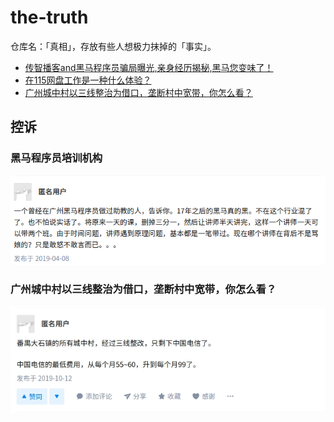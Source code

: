 # the-truth

仓库名：「真相」，存放有些人想极力抹掉的「事实」。

- [传智播客and黑马程序员骗局曝光,亲身经历揭秘,黑马您变味了！][1]
- [在115网盘工作是一种什么体验？][2]
- [广州城中村以三线整治为借口，垄断村中宽带，你怎么看？][3]

## 控诉

### 黑马程序员培训机构

[![](001.png)][3]


### 广州城中村以三线整治为借口，垄断村中宽带，你怎么看？

[![](002.jpg)][4]


[1]: http://www.8-008.com/newsDetail/7381.html
[2]: https://www.zhihu.com/question/27310956
[3]: https://www.zhihu.com/question/21414830/answer/644376519
[4]: https://www.zhihu.com/question/283052257
